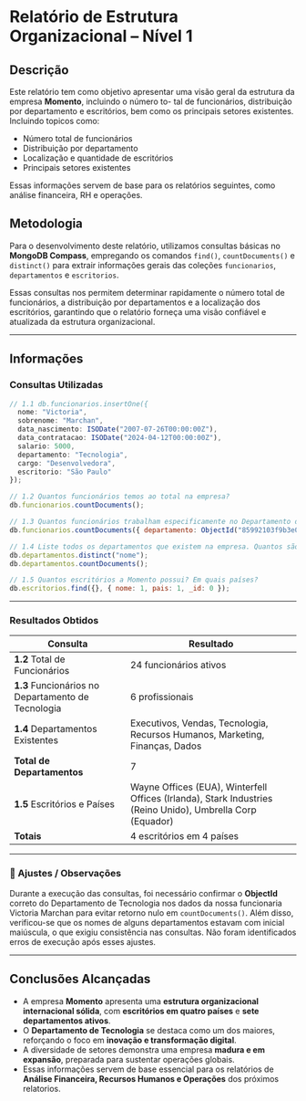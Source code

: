 
# Relatório de Estrutura Organizacional – Nível 1

##  Descrição

Este relatório tem como objetivo apresentar uma visão geral da estrutura da empresa **Momento**, incluindo o número to-
tal de funcionários, distribuição por departamento e escritórios, bem como os principais setores existentes. Incluindo topicos como: 
- Número total de funcionários  
- Distribuição por departamento  
- Localização e quantidade de escritórios  
- Principais setores existentes  

Essas informações servem de base para os relatórios seguintes, como análise financeira, RH e operações.

##  Metodologia

Para o desenvolvimento deste relatório, utilizamos consultas básicas no **MongoDB Compass**, empregando os comandos `find()`, `countDocuments()` e `distinct()` para extrair informações gerais das coleções `funcionarios`, `departamentos` e `escritorios`.

Essas consultas nos permitem
determinar rapidamente o número total de funcionários, a distribuição por departamentos e a localização
dos escritórios, garantindo que o relatório forneça uma visão confiável e atualizada da estrutura organizacional.

---

##  Informações

###  Consultas Utilizadas

```js
// 1.1 db.funcionarios.insertOne({
  nome: "Victoria",
  sobrenome: "Marchan",
  data_nascimento: ISODate("2007-07-26T00:00:00Z"),
  data_contratacao: ISODate("2024-04-12T00:00:00Z"),
  salario: 5000,
  departamento: "Tecnologia",
  cargo: "Desenvolvedora",
  escritorio: "São Paulo"
});

// 1.2 Quantos funcionários temos ao total na empresa?
db.funcionarios.countDocuments();

// 1.3 Quantos funcionários trabalham especificamente no Departamento de Tecnologia?
db.funcionarios.countDocuments({ departamento: ObjectId("85992103f9b3e0b3b3c1fe74") });

// 1.4 Liste todos os departamentos que existem na empresa. Quantos são?
db.departamentos.distinct("nome");
db.departamentos.countDocuments();

// 1.5 Quantos escritórios a Momento possui? Em quais países?
db.escritorios.find({}, { nome: 1, pais: 1, _id: 0 });
```

---

###  Resultados Obtidos

| Consulta                                           | Resultado                                                                                                  |
| -------------------------------------------------- | ---------------------------------------------------------------------------------------------------------- |
| **1.2** Total de Funcionários                      | 24 funcionários ativos                                                                                     |
| **1.3** Funcionários no Departamento de Tecnologia | 6 profissionais                                                                                            |
| **1.4** Departamentos Existentes                   | Executivos, Vendas, Tecnologia, Recursos Humanos, Marketing, Finanças, Dados                          |
| **Total de Departamentos**                         | 7                                                                                                          |
| **1.5** Escritórios e Países                       | Wayne Offices (EUA), Winterfell Offices (Irlanda), Stark Industries (Reino Unido), Umbrella Corp (Equador) |
| **Totais**                                         | 4 escritórios em 4 países                                                                                  |

---

### 🔹 Ajustes / Observações

Durante a execução das consultas, foi necessário confirmar o **ObjectId** correto do Departamento de Tecnologia nos dados da nossa funcionaria Victoria Marchan para evitar retorno nulo em `countDocuments()`.
Além disso, verificou-se que os nomes de alguns departamentos estavam com inicial maiúscula, o que exigiu consistência nas consultas.
Não foram identificados erros de execução após esses ajustes.

---

##  Conclusões Alcançadas

* A empresa **Momento** apresenta uma **estrutura organizacional internacional sólida**, com **escritórios em quatro países** e **sete departamentos ativos**.
* O **Departamento de Tecnologia** se destaca como um dos maiores, reforçando o foco em **inovação e transformação digital**.
* A diversidade de setores demonstra uma empresa **madura e em expansão**, preparada para sustentar operações globais.
* Essas informações servem de base essencial para os relatórios de **Análise Financeira, Recursos Humanos e Operações** dos próximos relatorios.

